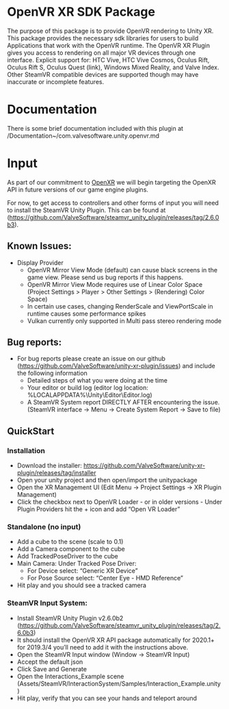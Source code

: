 # OpenVR XR SDK Package

The purpose of this package is to provide OpenVR rendering to Unity XR. This package provides the necessary sdk libraries for users to build Applications that work with the OpenVR runtime. The OpenVR XR Plugin gives you access to rendering on all major VR devices through one interface. Explicit support for: HTC Vive, HTC Vive Cosmos, Oculus Rift, Oculus Rift S, Oculus Quest (link), Windows Mixed Reality, and Valve Index. Other SteamVR compatible devices are supported though may have inaccurate or incomplete features.

# Documentation

There is some brief documentation included with this plugin at /Documentation~/com.valvesoftware.unity.openvr.md

# Input

As part of our commitment to [OpenXR](https://store.steampowered.com/newshub/app/250820/view/2396425843528787269) we will begin targeting the OpenXR API in future versions of our game engine plugins.

For now, to get access to controllers and other forms of input you will need to install the SteamVR Unity Plugin. This can be found at (https://github.com/ValveSoftware/steamvr_unity_plugin/releases/tag/2.6.0b3).


## Known Issues:
* Display Provider
  * OpenVR Mirror View Mode (default) can cause black screens in the game view. Please send us bug reports if this happens.
  * OpenVR Mirror View Mode requires use of Linear Color Space (Project Settings > Player > Other Settings > (Rendering) Color Space)
  * In certain use cases, changing RenderScale and ViewPortScale in runtime causes some performance spikes
  * Vulkan currently only supported in Multi pass stereo rendering mode 


## Bug reports:
* For bug reports please create an issue on our github (https://github.com/ValveSoftware/unity-xr-plugin/issues) and include the following information
  * Detailed steps of what you were doing at the time
  * Your editor or build log (editor log location: %LOCALAPPDATA%\Unity\Editor\Editor.log)
  * A SteamVR System report DIRECTLY AFTER encountering the issue. (SteamVR interface -> Menu -> Create System Report -> Save to file)


## QuickStart

### Installation
* Download the installer: https://github.com/ValveSoftware/unity-xr-plugin/releases/tag/installer
* Open your unity project and then open/import the unitypackage
* Open the XR Management UI (Edit Menu -> Project Settings -> XR Plugin Management)
* Click the checkbox next to OpenVR Loader - or in older versions - Under Plugin Providers hit the + icon and add “Open VR Loader”


### Standalone (no input)
* Add a cube to the scene (scale to 0.1)
* Add a Camera component to the cube
* Add TrackedPoseDriver to the cube
 *	Main Camera: Under Tracked Pose Driver:
    * For Device select: “Generic XR Device”
    * For Pose Source select: “Center Eye - HMD Reference”
* Hit play and you should see a tracked camera


### SteamVR Input System:
* Install SteamVR Unity Plugin v2.6.0b2 (https://github.com/ValveSoftware/steamvr_unity_plugin/releases/tag/2.6.0b3)
* It should install the OpenVR XR API package automatically for 2020.1+ for 2019.3/4 you’ll need to add it with the instructions above.
* Open the SteamVR Input window (Window -> SteamVR Input)
* Accept the default json
* Click Save and Generate
* Open the Interactions_Example scene (Assets/SteamVR/InteractionSystem/Samples/Interaction_Example.unity)
* Hit play, verify that you can see your hands and teleport around


